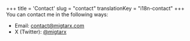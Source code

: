 +++
title = 'Contact'
slug = "contact"
translationKey = "i18n-contact"
+++
You can contact me in the following ways:
- Email: [contact@migtarx.com](mailto:contact@migtarx.com?body=Hey!%20Found%20your%20contact%20information%20in%20your%20blog!)
- X (Twitter): [@migtarx](https://twitter.com/migtarx)